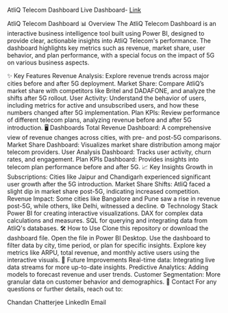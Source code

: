 AtliQ Telecom Dashboard
Live Dashboard- [Link](https://app.powerbi.com/groups/me/reports/3ef71c74-9d58-4d97-8454-2e5dd401c98a/b4fdd2effe38c4f0ef66?experience=power-bi)

AtliQ Telecom Dashboard
📊 Overview
The AtliQ Telecom Dashboard is an interactive business intelligence tool built using Power BI, designed to provide clear, actionable insights into AtliQ Telecom's performance. The dashboard highlights key metrics such as revenue, market share, user behavior, and plan performance, with a special focus on the impact of 5G on various business aspects.

✨ Key Features
Revenue Analysis: Explore revenue trends across major cities before and after 5G deployment.
Market Share: Compare AtliQ’s market share with competitors like Britel and DADAFONE, and analyze the shifts after 5G rollout.
User Activity: Understand the behavior of users, including metrics for active and unsubscribed users, and how these numbers changed after 5G implementation.
Plan KPIs: Review performance of different telecom plans, analyzing revenue before and after 5G introduction.
🖥️ Dashboards
Total Revenue Dashboard: A comprehensive view of revenue changes across cities, with pre- and post-5G comparisons.
Market Share Dashboard: Visualizes market share distribution among major telecom providers.
User Analysis Dashboard: Tracks user activity, churn rates, and engagement.
Plan KPIs Dashboard: Provides insights into telecom plan performance before and after 5G.
📈 Key Insights
Growth in Subscriptions: Cities like Jaipur and Chandigarh experienced significant user growth after the 5G introduction.
Market Share Shifts: AtliQ faced a slight dip in market share post-5G, indicating increased competition.
Revenue Impact: Some cities like Bangalore and Pune saw a rise in revenue post-5G, while others, like Delhi, witnessed a decline.
⚙️ Technology Stack
Power BI for creating interactive visualizations.
DAX for complex data calculations and measures.
SQL for querying and integrating data from AtliQ's databases.
🛠 How to Use
Clone this repository or download the dashboard file.
Open the file in Power BI Desktop.
Use the dashboard to filter data by city, time period, or plan for specific insights.
Explore key metrics like ARPU, total revenue, and monthly active users using the interactive visuals.
🚀 Future Improvements
Real-time data: Integrating live data streams for more up-to-date insights.
Predictive Analytics: Adding models to forecast revenue and user trends.
Customer Segmentation: More granular data on customer behavior and demographics.
📩 Contact
For any questions or further details, reach out to:

Chandan Chatterjee
LinkedIn
Email


